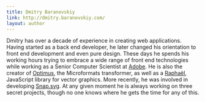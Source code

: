```yaml
---
title: Dmitry Baranovskiy
link: http://dmitry.baranovskiy.com/
layout: author
---
```


Dmitry has over a decade of experience in creating web applications. Having started as a back end developer, he later changed his orientation to front end development and even pure design. These days he spends his working hours trying to embrace a wide range of front end technologies while working as a Senior Computer Scientist at [Adobe](http://adobe.com).
He is also the creator of [Optimus](http://microformatique.com/optimus/), the Microformats transformer, as well as a [Raphaël](http://raphaeljs.com), JavaScript library for vector graphics. More recently, he was involved in developing [Snap.svg](http://snapsvg.io). At any given moment he is always working on three secret projects, though no one knows where he gets the time for any of this.